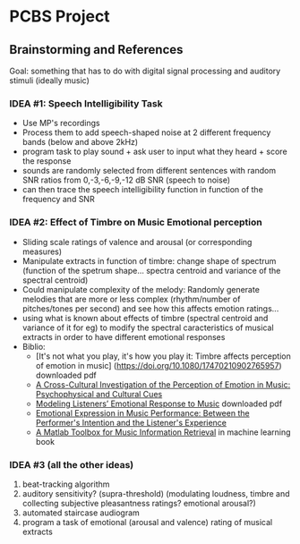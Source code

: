 # PCBS Project
## Brainstorming and References
Goal: something that has to do with digital signal processing and auditory stimuli (ideally music)
### IDEA #1: Speech Intelligibility Task
* Use MP's recordings
* Process them to add speech-shaped noise at 2 different frequency bands (below and above 2kHz)
* program task to play sound + ask user to input what they heard + score the response
* sounds are randomly selected from different sentences with random SNR ratios from 0,-3,-6,-9,-12 dB SNR (speech to noise)
* can then trace the speech intelligibility function in function of the frequency and SNR  

### IDEA #2: Effect of Timbre on Music Emotional perception
* Sliding scale ratings of valence and arousal (or corresponding measures)
* Manipulate extracts in function of timbre: change shape of spectrum (function of the spetrum shape... spectra centroid and variance of the spectral centroid)
* Could manipulate complexity of the melody: Randomly generate melodies that are more or less complex (rhythm/number of pitches/tones per second) and see how this affects emotion ratings...
* using what is known about effects of timbre (spectral centroid and variance of it for eg) to modify the spectral caracteristics of musical extracts in order to have different emotional responses   
* Biblio:
	* [It's not what you play, it's how you play it: Timbre affects perception of emotion in music] (https://doi.org/10.1080/17470210902765957) downloaded pdf
	*  [A Cross-Cultural Investigation of the Perception of Emotion in Music: Psychophysical and Cultural Cues](https://mp.ucpress.edu/content/17/1/43)
	*  [Modeling Listeners’ Emotional Response to Music](https://onlinelibrary.wiley.com/doi/full/10.1111/j.1756-8765.2012.01188.x) downloaded pdf
	*  [Emotional Expression in Music Performance: Between the Performer's Intention and the Listener's Experience](https://journals.sagepub.com/doi/abs/10.1177/0305735696241007)
	*  [A Matlab Toolbox for Music Information Retrieval](https://link.springer.com/chapter/10.1007/978-3-540-78246-9_31) in machine learning book


### IDEA #3 (all the other ideas)
1. beat-tracking algorithm
2. auditory sensitivity? (supra-threshold) (modulating loudness, timbre and collecting subjective pleasantness ratings? emotional arousal?)
3. automated staircase audiogram
4. program a task of emotional (arousal and valence) rating of musical extracts 

